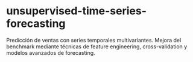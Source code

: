 # unsupervised-time-series-forecasting
Predicción de ventas con series temporales multivariantes. Mejora del benchmark mediante técnicas de feature engineering, cross-validation y modelos avanzados de forecasting.
